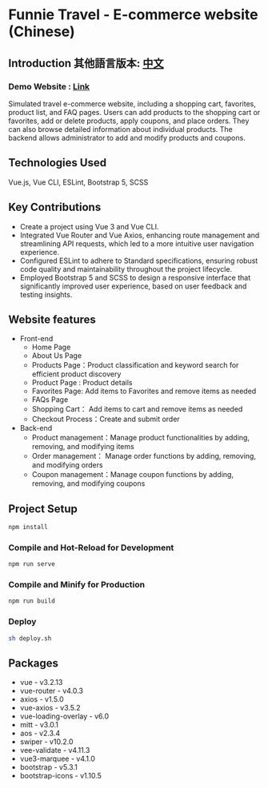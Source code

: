 # Funnie Travel - E-commerce website (Chinese)   

## Introduction  其他語言版本: [中文](README.md)

### Demo Website : [Link](https://cywcarrie.github.io/funnietravel/#/)

Simulated travel e-commerce website, including a shopping cart, favorites, product list, and FAQ pages. Users can add products to the shopping cart or favorites, add or delete products, apply coupons, and place orders. They can also browse detailed information about individual products. The backend allows administrator to add and modify products and coupons.

## Technologies Used

Vue.js, Vue CLI, ESLint, Bootstrap 5, SCSS

## Key Contributions

- Create a project using Vue 3 and Vue CLI.
- Integrated Vue Router and Vue Axios, enhancing route management and streamlining API requests, which led to a more intuitive user navigation experience.
- Configured ESLint to adhere to Standard specifications, ensuring robust code quality and maintainability throughout the project lifecycle.
- Employed Bootstrap 5 and SCSS to design a responsive interface that significantly improved user experience, based on user feedback and testing insights.

## Website features

- Front-end 
   - Home Page
   - About Us Page
   - Products Page：Product classification and keyword search for efficient product discovery
   - Product Page : Product details
   - Favorites Page: Add items to Favorites and remove items as needed
   - FAQs Page
   - Shopping Cart： Add items to cart and remove items as needed
   - Checkout Process：Create and submit order
- Back-end
   - Product management：Manage product functionalities by adding, removing, and modifying items
   - Order management： Manage order functions by adding, removing, and modifying orders
   - Coupon management：Manage coupon functions by adding, removing, and modifying coupons

## Project Setup

```sh
npm install
```

### Compile and Hot-Reload for Development

```sh
npm run serve
```

### Compile and Minify for Production

```sh
npm run build
```

### Deploy

```sh
sh deploy.sh
```

## Packages

- vue - v3.2.13
- vue-router - v4.0.3
- axios - v1.5.0
- vue-axios - v3.5.2
- vue-loading-overlay - v6.0
- mitt - v3.0.1
- aos - v2.3.4
- swiper - v10.2.0
- vee-validate - v4.11.3
- vue3-marquee - v4.1.0
- bootstrap - v5.3.1
- bootstrap-icons - v1.10.5
 
  
